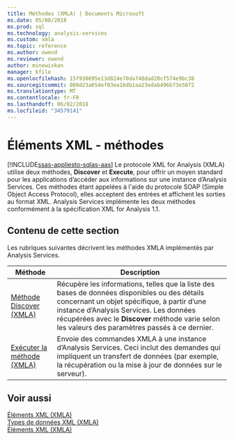 ```yaml
---
title: Méthodes (XMLA) | Documents Microsoft
ms.date: 05/08/2018
ms.prod: sql
ms.technology: analysis-services
ms.custom: xmla
ms.topic: reference
ms.author: owend
ms.reviewer: owend
author: minewiskan
manager: kfile
ms.openlocfilehash: 15f930695e13d824e70da748dad20cf574e9bc38
ms.sourcegitcommit: 808d23a654ef03ea16db1aa23edab496b73e5072
ms.translationtype: MT
ms.contentlocale: fr-FR
ms.lasthandoff: 06/02/2018
ms.locfileid: "34579141"
---
```

# <a name="xml-elements---methods"></a>Éléments XML - méthodes
[!INCLUDE[ssas-appliesto-sqlas-aas](../../includes/ssas-appliesto-sqlas-aas.md)]
  Le protocole XML for Analysis (XMLA) utilise deux méthodes, **Discover** et **Execute**, pour offrir un moyen standard pour les applications d’accéder aux informations sur une instance d’Analysis Services. Ces méthodes étant appelées à l'aide du protocole SOAP (Simple Object Access Protocol), elles acceptent des entrées et affichent les sorties au format XML. Analysis Services implémente les deux méthodes conformément à la spécification XML for Analysis 1.1.  
  
## <a name="in-this-section"></a>Contenu de cette section  
 Les rubriques suivantes décrivent les méthodes XMLA implémentés par Analysis Services.  
  
|Méthode|Description|  
|------------|-----------------|  
|[Méthode Discover &#40;XMLA&#41;](../../analysis-services/xmla/xml-elements-methods-discover.md)|Récupère les informations, telles que la liste des bases de données disponibles ou des détails concernant un objet spécifique, à partir d’une instance d’Analysis Services. Les données récupérées avec le **Discover** méthode varie selon les valeurs des paramètres passés à ce dernier.|  
|[Exécuter la méthode &#40;XMLA&#41;](../../analysis-services/xmla/xml-elements-methods-execute.md)|Envoie des commandes XMLA à une instance d’Analysis Services. Ceci inclut des demandes qui impliquent un transfert de données (par exemple, la récupération ou la mise à jour de données sur le serveur).|  
  
## <a name="see-also"></a>Voir aussi
 [Éléments XML &#40;XMLA&#41;](http://msdn.microsoft.com/library/40ab2360-efb6-4ba6-bf23-e84964e51008)   
 [Types de données XML &#40;XMLA&#41;](../../analysis-services/xmla/xml-data-types/xml-data-types-xmla.md)   
 [Éléments XML &#40;XMLA&#41;](http://msdn.microsoft.com/library/40ab2360-efb6-4ba6-bf23-e84964e51008)  
  
  
